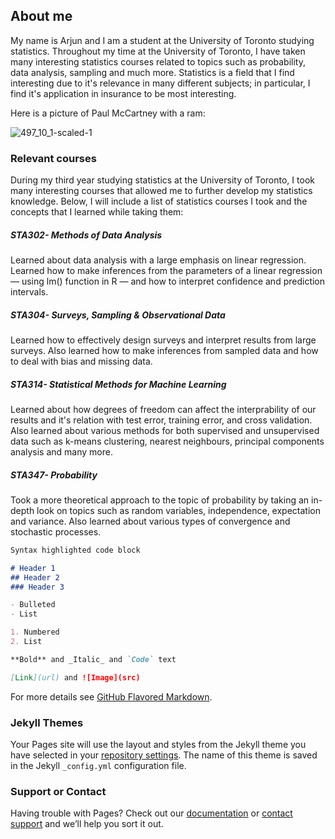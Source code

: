 ## About me 

My name is Arjun and I am a student at the University of Toronto studying statistics. Throughout my time at the University of Toronto, I have taken many interesting statistics courses related to topics such as probability, data analysis, sampling and much more. Statistics is a field that I find interesting due to it's relevance in many different subjects; in particular, I find it's application in insurance to be most interesting.

Here is a picture of Paul McCartney with a ram:

![497_10_1-scaled-1](https://user-images.githubusercontent.com/71524389/113047849-d4a65500-916f-11eb-82a8-415d10098e3d.jpg)

### Relevant courses 

During my third year studying statistics at the University of Toronto, I took many interesting courses that allowed me to further develop my statistics knowledge. Below, I will include a list of statistics courses I took and the concepts that I learned while taking them:

##### STA302- Methods of Data Analysis 

Learned about data analysis with a large emphasis on linear regression. Learned how to make inferences from the parameters of a linear regression — using lm() function in R — and how to interpret confidence and prediction intervals. 

##### STA304- Surveys, Sampling & Observational Data

Learned how to effectively design surveys and interpret results from large surveys. Also learned how to make inferences from sampled data and how to deal with bias and missing data. 

##### STA314- Statistical Methods for Machine Learning 

Learned about how degrees of freedom can affect the interprability of our results and it's relation with test error, training error, and cross validation. Also learned about various methods for both supervised and unsupervised data such as k-means clustering, nearest neighbours, principal components analysis and many more.

##### STA347- Probability 

Took a more theoretical approach to the topic of probability by taking an in-depth look on topics such as random variables, independence, expectation and variance. Also learned about various types of convergence and stochastic processes.  




```markdown
Syntax highlighted code block

# Header 1
## Header 2
### Header 3

- Bulleted
- List

1. Numbered
2. List

**Bold** and _Italic_ and `Code` text

[Link](url) and ![Image](src)
```

For more details see [GitHub Flavored Markdown](https://guides.github.com/features/mastering-markdown/).

### Jekyll Themes

Your Pages site will use the layout and styles from the Jekyll theme you have selected in your [repository settings](https://github.com/arjundhatt/arjundhatt.github.io/settings). The name of this theme is saved in the Jekyll `_config.yml` configuration file.

### Support or Contact

Having trouble with Pages? Check out our [documentation](https://docs.github.com/categories/github-pages-basics/) or [contact support](https://support.github.com/contact) and we’ll help you sort it out.
